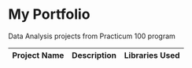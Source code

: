 # My Portfolio
Data Analysis projects from Practicum 100 program

| Project Name         | Description         | Libraries Used|
:----------------------|--------------------:|--------------:|
